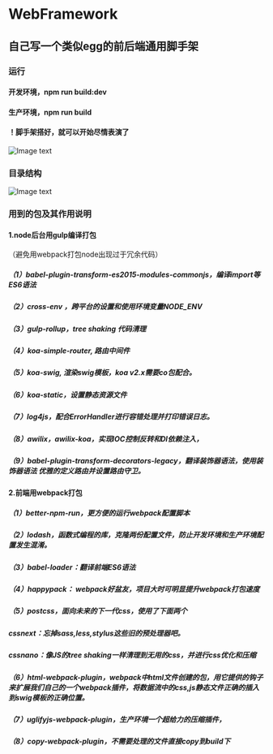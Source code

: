 # WebFramework
## 自己写一个类似egg的前后端通用脚手架

### 运行
#### 开发环境，npm run build:dev
#### 生产环境，npm run build
#### ！脚手架搭好，就可以开始尽情表演了
![Image text](https://github.com/yllg/WebFramework/blob/master/%E6%95%88%E6%9E%9C%E5%9B%BE.png)

### 目录结构
![Image text](https://github.com/yllg/WebFramework/blob/master/%E7%9B%AE%E5%BD%95%E7%BB%93%E6%9E%84.png)


### 用到的包及其作用说明
#### 1.node后台用gulp编译打包
（避免用webpack打包node出现过于冗余代码）
##### （1）babel-plugin-transform-es2015-modules-commonjs，编译import等ES6语法
##### （2）cross-env ，跨平台的设置和使用环境变量NODE_ENV
##### （3）gulp-rollup，tree shaking 代码清理
##### （4）koa-simple-router, 路由中间件
##### （5）koa-swig, 渲染swig模板，koa v2.x需要co包配合。 
##### （6）koa-static，设置静态资源文件
##### （7）log4js，配合ErrorHandler进行容错处理并打印错误日志。
##### （8）awilix，awilix-koa，实现IOC控制反转和DI依赖注入，
##### （9）babel-plugin-transform-decorators-legacy，翻译装饰器语法，使用装饰器语法 优雅的定义路由并设置路由守卫。

#### 2.前端用webpack打包
##### （1）better-npm-run，更方便的运行webpack配置脚本
##### （2）lodash，函数式编程的库，克隆两份配置文件，防止开发环境和生产环境配置发生混淆。
##### （3）babel-loader：翻译前端ES6语法
##### （4）happypack： webpack好盆友，项目大时可明显提升webpack打包速度
##### （5）postcss，面向未来的下一代css，使用了下面两个
##### cssnext：忘掉sass,less,stylus这些旧的预处理器吧。
##### cssnano：像JS的tree shaking一样清理到无用的css，并进行css优化和压缩
##### （6）html-webpack-plugin，webpack中html文件创建的包，用它提供的钩子来扩展我们自己的一个webpack插件，将数据流中的css,js静态文件正确的插入到swig模板的正确位置。
##### （7）uglifyjs-webpack-plugin，生产环境一个超给力的压缩插件，
##### （8）copy-webpack-plugin，不需要处理的文件直接copy到build下
